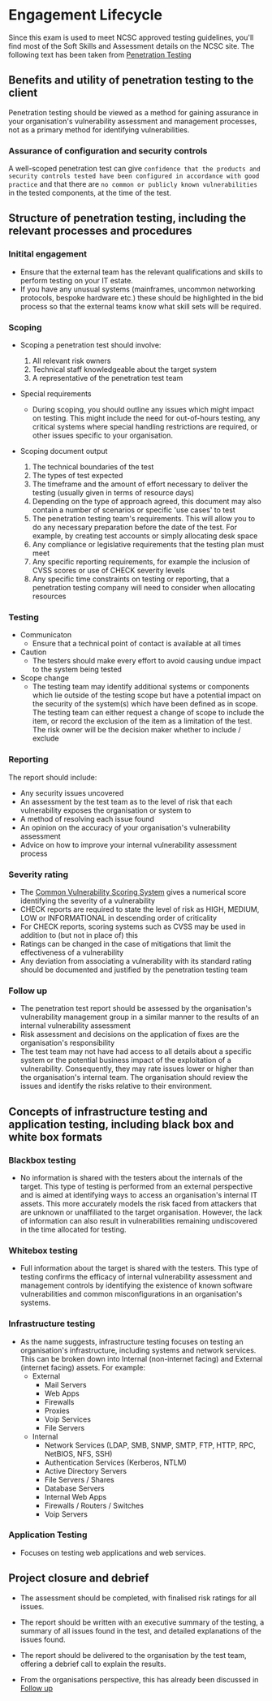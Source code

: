 # Engagement Lifecycle

Since this exam is used to meet NCSC approved testing guidelines, you'll find most of the Soft Skills and Assessment details on the NCSC site. The following text has been taken from [Penetration Testing](https://www.ncsc.gov.uk/guidance/penetration-testing)

## Benefits and utility of penetration testing to the client

Penetration testing should be viewed as a method for gaining assurance in your organisation's vulnerability assessment and management processes, not as a primary method for identifying vulnerabilities.

### Assurance of configuration and security controls

A well-scoped penetration test can give `confidence that the products and security controls tested have been configured in accordance with good practice` and that there are `no common or publicly known vulnerabilities` in the tested components, at the time of the test.

## Structure of penetration testing, including the relevant processes and procedures

### Initital engagement
- Ensure that the external team has the relevant qualifications and skills to perform testing on your IT estate.
- If you have any unusual systems (mainframes, uncommon networking protocols, bespoke hardware etc.) these should be highlighted in the bid process so that the external teams know what skill sets will be required.

### Scoping

- Scoping a penetration test should involve:
    1. All relevant risk owners
    2. Technical staff knowledgeable about the target system
    3. A representative of the penetration test team

- Special requirements
    - During scoping, you should outline any issues which might impact on testing. This might include the need for out-of-hours testing, any critical systems where special handling restrictions are required, or other issues specific to your organisation.
- Scoping document output
    1. The technical boundaries of the test
    2. The types of test expected
    3. The timeframe and the amount of effort necessary to deliver the testing (usually given in terms of resource days)
    4. Depending on the type of approach agreed, this document may also contain a number of scenarios or specific 'use cases' to test
    5. The penetration testing team's requirements. This will allow you to do any necessary preparation before the date of the test. For example, by creating test accounts or simply allocating desk space
    6. Any compliance or legislative requirements that the testing plan must meet
    7. Any specific reporting requirements, for example the inclusion of CVSS scores or use of CHECK severity levels
    8. Any specific time constraints on testing or reporting, that a penetration testing company will need to consider when allocating resources

### Testing
- Communicaton
    - Ensure that a technical point of contact is available at all times
- Caution
    - The testers should make every effort to avoid causing undue impact to the system being tested
- Scope change
    - The testing team may identify additional systems or components which lie outside of the testing scope but have a potential impact on the security of the system(s) which have been defined as in scope. The testing team can either request a change of scope to include the item, or record the exclusion of the item as a limitation of the test. The risk owner will be the decision maker whether to include / exclude

### Reporting

The report should include:
- Any security issues uncovered
- An assessment by the test team as to the level of risk that each vulnerability exposes the organisation or system to
- A method of resolving each issue found
- An opinion on the accuracy of your organisation's vulnerability assessment
- Advice on how to improve your internal vulnerability assessment process 

### Severity rating

- The [Common Vulnerability Scoring System](https://www.first.org/cvss) gives a numerical score identifying the severity of a vulnerability
- CHECK reports are required to state the level of risk as HIGH, MEDIUM, LOW or INFORMATIONAL in descending order of criticality
- For CHECK reports, scoring systems such as CVSS may be used in addition to (but not in place of) this
- Ratings can be changed in the case of mitigations that limit the effectiveness of a vulnerability
- Any deviation from associating a vulnerability with its standard rating should be documented and justified by the penetration testing team

### Follow up
- The penetration test report should be assessed by the organisation's vulnerability management group in a similar manner to the results of an internal vulnerability assessment
- Risk assessment and decisions on the application of fixes are the organisation's responsibility
- The test team may not have had access to all details about a specific system or the potential business impact of the exploitation of a vulnerability. Consequently, they may rate issues lower or higher than the organisation's internal team. The organisation should review the issues and identify the risks relative to their environment.

## Concepts of infrastructure testing and application testing, including black box and white box formats

### Blackbox testing

- No information is shared with the testers about the internals of the target. This type of testing is performed from an external perspective and is aimed at identifying ways to access an organisation's internal IT assets. This more accurately models the risk faced from attackers that are unknown or unaffiliated to the target organisation. However, the lack of information can also result in vulnerabilities remaining undiscovered in the time allocated for testing.

### Whitebox testing

- Full information about the target is shared with the testers. This type of testing confirms the efficacy of internal vulnerability assessment and management controls by identifying the existence of known software vulnerabilities and common misconfigurations in an organisation's systems.

### Infrastructure testing

- As the name suggests, infrastructure testing focuses on testing an organisation's infrastructure, including systems and network services. This can be broken down into Internal (non-internet facing) and External (internet facing) assets. For example: 
    - External
        - Mail Servers
        - Web Apps
        - Firewalls
        - Proxies
        - Voip Services
        - File Servers
    - Internal
        - Network Services (LDAP, SMB, SNMP, SMTP, FTP, HTTP, RPC, NetBIOS, NFS, SSH)
        - Authentication Services (Kerberos, NTLM)
        - Active Directory Servers
        - File Servers / Shares
        - Database Servers
        - Internal Web Apps
        - Firewalls / Routers / Switches
        - Voip Servers

### Application Testing

- Focuses on testing web applications and web services.

## Project closure and debrief

- The assessment should be completed, with finalised risk ratings for all issues. 
- The report should be written with an executive summary of the testing, a summary of all issues found in the test, and detailed explanations of the issues found.
- The report should be delivered to the organisation by the test team, offering a debrief call to explain the results.

- From the organisations perspective, this has already been discussed in [Follow up](./Engagement-Lifecycle.md#follow-up)